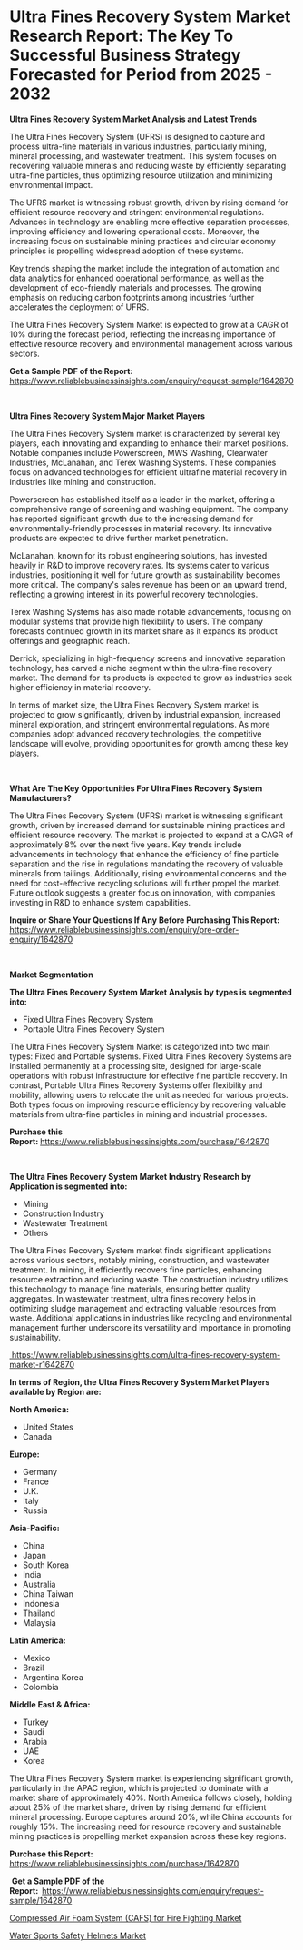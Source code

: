<p><h1>Ultra Fines Recovery System Market Research Report: The Key To Successful Business Strategy Forecasted for Period from 2025 - 2032</h1></p><p><strong>Ultra Fines Recovery System Market Analysis and Latest Trends</strong></p>
<p><p>The Ultra Fines Recovery System (UFRS) is designed to capture and process ultra-fine materials in various industries, particularly mining, mineral processing, and wastewater treatment. This system focuses on recovering valuable minerals and reducing waste by efficiently separating ultra-fine particles, thus optimizing resource utilization and minimizing environmental impact. </p><p>The UFRS market is witnessing robust growth, driven by rising demand for efficient resource recovery and stringent environmental regulations. Advances in technology are enabling more effective separation processes, improving efficiency and lowering operational costs. Moreover, the increasing focus on sustainable mining practices and circular economy principles is propelling widespread adoption of these systems.</p><p>Key trends shaping the market include the integration of automation and data analytics for enhanced operational performance, as well as the development of eco-friendly materials and processes. The growing emphasis on reducing carbon footprints among industries further accelerates the deployment of UFRS. </p><p>The Ultra Fines Recovery System Market is expected to grow at a CAGR of 10% during the forecast period, reflecting the increasing importance of effective resource recovery and environmental management across various sectors.</p></p>
<p><strong>Get a Sample PDF of the Report:&nbsp;</strong> <a href="https://www.reliablebusinessinsights.com/enquiry/request-sample/1642870?utm_campaign=1847&utm_medium=2&utm_source=Github&utm_content=ia&utm_term=12012025&utm_id=ultra-fines-recovery-system">https://www.reliablebusinessinsights.com/enquiry/request-sample/1642870</a></p>
<p>&nbsp;</p>
<p><strong>Ultra Fines Recovery System Major Market Players</strong></p>
<p><p>The Ultra Fines Recovery System market is characterized by several key players, each innovating and expanding to enhance their market positions. Notable companies include Powerscreen, MWS Washing, Clearwater Industries, McLanahan, and Terex Washing Systems. These companies focus on advanced technologies for efficient ultrafine material recovery in industries like mining and construction.</p><p>Powerscreen has established itself as a leader in the market, offering a comprehensive range of screening and washing equipment. The company has reported significant growth due to the increasing demand for environmentally-friendly processes in material recovery. Its innovative products are expected to drive further market penetration.</p><p>McLanahan, known for its robust engineering solutions, has invested heavily in R&D to improve recovery rates. Its systems cater to various industries, positioning it well for future growth as sustainability becomes more critical. The company's sales revenue has been on an upward trend, reflecting a growing interest in its powerful recovery technologies.</p><p>Terex Washing Systems has also made notable advancements, focusing on modular systems that provide high flexibility to users. The company forecasts continued growth in its market share as it expands its product offerings and geographic reach.</p><p>Derrick, specializing in high-frequency screens and innovative separation technology, has carved a niche segment within the ultra-fine recovery market. The demand for its products is expected to grow as industries seek higher efficiency in material recovery.</p><p>In terms of market size, the Ultra Fines Recovery System market is projected to grow significantly, driven by industrial expansion, increased mineral exploration, and stringent environmental regulations. As more companies adopt advanced recovery technologies, the competitive landscape will evolve, providing opportunities for growth among these key players.</p></p>
<p>&nbsp;</p>
<p><strong>What Are The Key Opportunities For Ultra Fines Recovery System Manufacturers?</strong></p>
<p><p>The Ultra Fines Recovery System (UFRS) market is witnessing significant growth, driven by increased demand for sustainable mining practices and efficient resource recovery. The market is projected to expand at a CAGR of approximately 8% over the next five years. Key trends include advancements in technology that enhance the efficiency of fine particle separation and the rise in regulations mandating the recovery of valuable minerals from tailings. Additionally, rising environmental concerns and the need for cost-effective recycling solutions will further propel the market. Future outlook suggests a greater focus on innovation, with companies investing in R&D to enhance system capabilities.</p></p>
<p><strong>Inquire or Share Your Questions If Any Before Purchasing This Report:</strong> <a href="https://www.reliablebusinessinsights.com/enquiry/pre-order-enquiry/1642870?utm_campaign=1847&utm_medium=2&utm_source=Github&utm_content=ia&utm_term=12012025&utm_id=ultra-fines-recovery-system">https://www.reliablebusinessinsights.com/enquiry/pre-order-enquiry/1642870</a></p>
<p>&nbsp;</p>
<p><strong>Market Segmentation</strong></p>
<p><strong>The Ultra Fines Recovery System Market Analysis by types is segmented into:</strong></p>
<p><ul><li>Fixed Ultra Fines Recovery System</li><li>Portable Ultra Fines Recovery System</li></ul></p>
<p><p>The Ultra Fines Recovery System Market is categorized into two main types: Fixed and Portable systems. Fixed Ultra Fines Recovery Systems are installed permanently at a processing site, designed for large-scale operations with robust infrastructure for effective fine particle recovery. In contrast, Portable Ultra Fines Recovery Systems offer flexibility and mobility, allowing users to relocate the unit as needed for various projects. Both types focus on improving resource efficiency by recovering valuable materials from ultra-fine particles in mining and industrial processes.</p></p>
<p><strong>Purchase this Report:&nbsp;</strong><a href="https://www.reliablebusinessinsights.com/purchase/1642870?utm_campaign=1847&utm_medium=2&utm_source=Github&utm_content=ia&utm_term=12012025&utm_id=ultra-fines-recovery-system">https://www.reliablebusinessinsights.com/purchase/1642870</a></p>
<p>&nbsp;</p>
<p><strong>The Ultra Fines Recovery System Market Industry Research by Application is segmented into:</strong></p>
<p><ul><li>Mining</li><li>Construction Industry</li><li>Wastewater Treatment</li><li>Others</li></ul></p>
<p><p>The Ultra Fines Recovery System market finds significant applications across various sectors, notably mining, construction, and wastewater treatment. In mining, it efficiently recovers fine particles, enhancing resource extraction and reducing waste. The construction industry utilizes this technology to manage fine materials, ensuring better quality aggregates. In wastewater treatment, ultra fines recovery helps in optimizing sludge management and extracting valuable resources from waste. Additional applications in industries like recycling and environmental management further underscore its versatility and importance in promoting sustainability.</p></p>
<p><a href="https://www.reliablebusinessinsights.com/ultra-fines-recovery-system-market-r1642870?utm_campaign=1847&utm_medium=2&utm_source=Github&utm_content=ia&utm_term=12012025&utm_id=ultra-fines-recovery-system">&nbsp;https://www.reliablebusinessinsights.com/ultra-fines-recovery-system-market-r1642870</a></p>
<p><strong>In terms of Region, the Ultra Fines Recovery System Market Players available by Region are:</strong></p>
<p>
    <p> <strong> North America: </strong>
        <ul>
            <li>United States</li>
            <li>Canada</li>
        </ul>
        </p> 
    <p> <strong> Europe: </strong>
        <ul>
            <li>Germany</li>
            <li>France</li>
            <li>U.K.</li>
            <li>Italy</li>
            <li>Russia</li>
        </ul>
        </p> 
    <p> <strong> Asia-Pacific: </strong>
        <ul>
            <li>China</li>
            <li>Japan</li>
            <li>South Korea</li>
            <li>India</li>
            <li>Australia</li>
            <li>China Taiwan</li>
            <li>Indonesia</li>
            <li>Thailand</li>
            <li>Malaysia</li>
        </ul>
        </p> 
    <p> <strong> Latin America: </strong>
        <ul>
            <li>Mexico</li>
            <li>Brazil</li>
            <li>Argentina Korea</li>
            <li>Colombia</li>
        </ul>
        </p> 
    <p> <strong> Middle East & Africa: </strong>
        <ul>
            <li>Turkey</li>
            <li>Saudi</li>
            <li>Arabia</li>
            <li>UAE</li>
            <li>Korea</li>
        </ul>
    </p>
    </p>
<p><p>The Ultra Fines Recovery System market is experiencing significant growth, particularly in the APAC region, which is projected to dominate with a market share of approximately 40%. North America follows closely, holding about 25% of the market share, driven by rising demand for efficient mineral processing. Europe captures around 20%, while China accounts for roughly 15%. The increasing need for resource recovery and sustainable mining practices is propelling market expansion across these key regions.</p></p>
<p><strong>Purchase this Report: </strong><a href="https://www.reliablebusinessinsights.com/purchase/1642870?utm_campaign=1847&utm_medium=2&utm_source=Github&utm_content=ia&utm_term=12012025&utm_id=ultra-fines-recovery-system">https://www.reliablebusinessinsights.com/purchase/1642870</a></p>
<p>&nbsp;<strong>Get a Sample PDF of the Report:&nbsp;&nbsp;</strong><a href="https://www.reliablebusinessinsights.com/enquiry/request-sample/1642870?utm_campaign=1847&utm_medium=2&utm_source=Github&utm_content=ia&utm_term=12012025&utm_id=ultra-fines-recovery-system">https://www.reliablebusinessinsights.com/enquiry/request-sample/1642870</a></p>
<p><strong></strong></p>
<p><p><a href="https://github.com/carendesrochers299/Market-Research-Report-List-1/blob/main/compressed-air-foam-system-cafs-for-fire-fighting-market.md?utm_campaign=1847&utm_medium=2&utm_source=Github&utm_content=ia&utm_term=12012025&utm_id=ultra-fines-recovery-system">Compressed Air Foam System (CAFS) for Fire Fighting Market</a></p><p><a href="https://github.com/chaturberville8181/Market-Research-Report-List-1/blob/main/water-sports-safety-helmets-market.md?utm_campaign=1847&utm_medium=2&utm_source=Github&utm_content=ia&utm_term=12012025&utm_id=ultra-fines-recovery-system">Water Sports Safety Helmets Market</a></p></p>